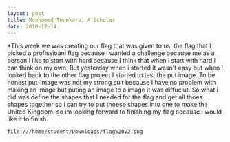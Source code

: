 ```yaml
---
layout: post
title: Mouhamed Tounkara, A Scholar 
date: 2018-12-14
---
```

*This week we was creating our flag that was given to us. the flag that I picked a profissioanl flag because i wanted a challenge because me as a person I like to start with hard because I think that when i start with hard I can think on my own. But yesterday when i started it wasn't easy but when i looked back to the other flag project I started to test the put image. To be honest put-image was not my strong suit because I have no problem with making an image but puting an image to a image it was diffuclut. So what i did was define the shapes that I needed for the flag and get all thoes shapes together so i can try to put thoese shapes into one to make the United Kingdom. so im looking forward to finishing my flag because i would like it to finish.


```file:///home/student/Downloads/flag%20v2.png```

